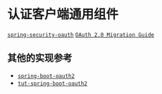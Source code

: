 # 认证客户端通用组件

[`spring-security-oauth`](https://github.com/spring-projects/spring-security-oauth) [`OAuth 2.0 Migration Guide`](https://github.com/spring-projects/spring-security/wiki/OAuth-2.0-Migration-Guide)


## 其他的实现参考
- [`spring-boot-oauth2`](https://spring.io/guides/tutorials/spring-boot-oauth2/) 
- [`tut-spring-boot-oauth2`](https://github.com/spring-guides/tut-spring-boot-oauth2)
